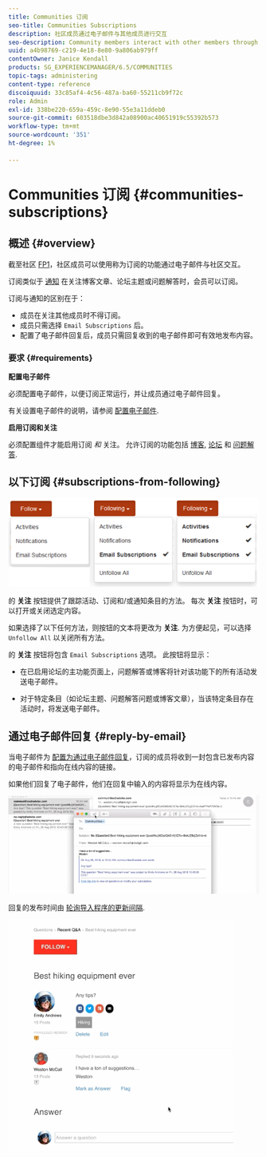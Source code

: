 ```yaml
---
title: Communities 订阅
seo-title: Communities Subscriptions
description: 社区成员通过电子邮件与其他成员进行交互
seo-description: Community members interact with other members through email
uuid: a4b98769-c219-4e18-8e80-9a806ab979ff
contentOwner: Janice Kendall
products: SG_EXPERIENCEMANAGER/6.5/COMMUNITIES
topic-tags: administering
content-type: reference
discoiquuid: 33c85af4-4c56-487a-ba60-55211cb9f72c
role: Admin
exl-id: 338be220-659a-459c-8e90-55e3a11ddeb0
source-git-commit: 603518dbe3d842a08900ac40651919c55392b573
workflow-type: tm+mt
source-wordcount: '351'
ht-degree: 1%

---
```


# Communities 订阅 {#communities-subscriptions}

## 概述 {#overview}

截至社区 [FP1](deploy-communities.md#latestfeaturepack)，社区成员可以使用称为订阅的功能通过电子邮件与社区交互。

订阅类似于 [通知](notifications.md) 在关注博客文章、论坛主题或问题解答时，会员可以订阅。

订阅与通知的区别在于：

* 成员在关注其他成员时不得订阅。
* 成员只需选择 `Email Subscriptions` 后。
* 配置了电子邮件回复后，成员只需回复收到的电子邮件即可有效地发布内容。

### 要求 {#requirements}

**配置电子邮件**

必须配置电子邮件，以便订阅正常运行，并让成员通过电子邮件回复。

有关设置电子邮件的说明，请参阅 [配置电子邮件](email.md).

**启用订阅和关注**

必须配置组件才能启用订阅 *和* 关注。 允许订阅的功能包括 [博客](blog-feature.md), [论坛](forum.md) 和 [问题解答](working-with-qna.md).

## 以下订阅 {#subscriptions-from-following}

![订购](assets/subscription-following.png)

的 **关注** 按钮提供了跟踪活动、订阅和/或通知条目的方法。 每次 **关注** 按钮时，可以打开或关闭选定内容。

如果选择了以下任何方法，则按钮的文本将更改为 **关注**. 为方便起见，可以选择 `Unfollow All` 以关闭所有方法。

的 **关注** 按钮将包含 `Email Subscriptions` 选项。 此按钮将显示：

* 在已启用论坛的主功能页面上，问题解答或博客将针对该功能下的所有活动发送电子邮件。

* 对于特定条目（如论坛主题、问题解答问题或博客文章），当该特定条目存在活动时，将发送电子邮件。

## 通过电子邮件回复 {#reply-by-email}

当电子邮件为 [配置为通过电子邮件回复](email.md#configure-polling-importer)，订阅的成员将收到一封包含已发布内容的电子邮件和指向在线内容的链接。

如果他们回复了电子邮件，他们在回复中输入的内容将显示为在线内容。

![email-reply](assets/email-reply.png)

回复的发布时间由 [轮询导入程序的更新间隔](email.md#configure-polling-importer).

![QA](assets/qa.png)
